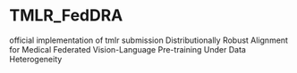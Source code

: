 # TMLR_FedDRA
official implementation of tmlr submission Distributionally Robust Alignment for Medical Federated Vision-Language Pre-training Under Data Heterogeneity
